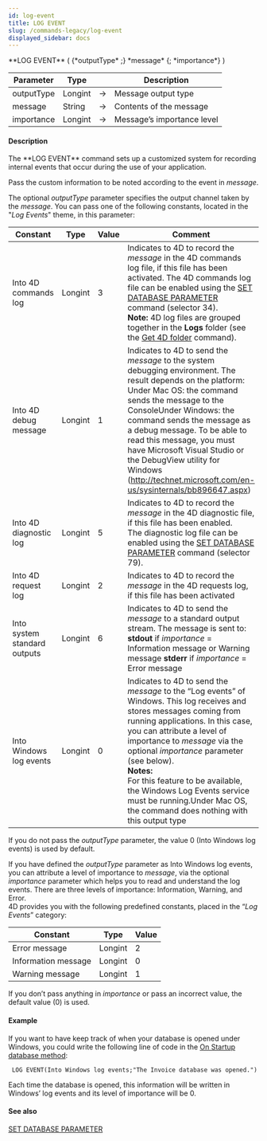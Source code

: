 ```yaml
---
id: log-event
title: LOG EVENT
slug: /commands-legacy/log-event
displayed_sidebar: docs
---
```


<!--REF #_command_.LOG EVENT.Syntax-->**LOG EVENT** ( {*outputType* ;} *message* {; *importance*} )<!-- END REF-->
<!--REF #_command_.LOG EVENT.Params-->
| Parameter | Type |  | Description |
| --- | --- | --- | --- |
| outputType | Longint | &rarr; | Message output type |
| message | String | &rarr; | Contents of the message |
| importance | Longint | &rarr; | Message’s importance level |

<!-- END REF-->

#### Description 

<!--REF #_command_.LOG EVENT.Summary-->The **LOG EVENT** command sets up a customized system for recording internal events that occur during the use of your application.<!-- END REF-->

Pass the custom information to be noted according to the event in *message*.

The optional *outputType* parameter specifies the output channel taken by the *message*. You can pass one of the following constants, located in the "*Log Events*" theme, in this parameter:

| Constant                     | Type    | Value | Comment                                                                                                                                                                                                                                                                                                                                                                                                                                                 |
| ---------------------------- | ------- | ----- | ------------------------------------------------------------------------------------------------------------------------------------------------------------------------------------------------------------------------------------------------------------------------------------------------------------------------------------------------------------------------------------------------------------------------------------------------------- |
| Into 4D commands log         | Longint | 3     | Indicates to 4D to record the *message* in the 4D commands log file, if this file has been activated. The 4D commands log file can be enabled using the [SET DATABASE PARAMETER](set-database-parameter.md) command (selector 34).<br/>**Note:** 4D log files are grouped together in the **Logs** folder (see the [Get 4D folder](get-4d-folder.md) command).                                                                                  |
| Into 4D debug message        | Longint | 1     | Indicates to 4D to send the *message* to the system debugging environment. The result depends on the platform:<br/>Under Mac OS: the command sends the message to the ConsoleUnder Windows: the command sends the message as a debug message. To be able to read this message, you must have Microsoft Visual Studio or the DebugView utility for Windows (<http://technet.microsoft.com/en-us/sysinternals/bb896647.aspx>)                     |
| Into 4D diagnostic log       | Longint | 5     | Indicates to 4D to record the *message* in the 4D diagnostic file, if this file has been enabled. <br/>The diagnostic log file can be enabled using the [SET DATABASE PARAMETER](set-database-parameter.md) command (selector 79).                                                                                                                                                                                                              |
| Into 4D request log          | Longint | 2     | Indicates to 4D to record the *message* in the 4D requests log, if this file has been activated                                                                                                                                                                                                                                                                                                                                                         |
| Into system standard outputs | Longint | 6     | Indicates to 4D to send the *message* to a standard output stream. The message is sent to: **stdout** if *importance* \= Information message or Warning message **stderr** if *importance* \= Error message                                                                                                                                                                                                                                             |
| Into Windows log events      | Longint | 0     | Indicates to 4D to send the *message* to the “Log events” of Windows. This log receives and stores messages coming from running applications. In this case, you can attribute a level of importance to *message* via the optional *importance* parameter (see below).**<br/>Notes:** <br/>For this feature to be available, the Windows Log Events service must be running.Under Mac OS, the command does nothing with this output type |

If you do not pass the *outputType* parameter, the value 0 (Into Windows log events) is used by default.

If you have defined the *outputType* parameter as Into Windows log events, you can attribute a level of importance to *message*, via the optional *importance* parameter which helps you to read and understand the log events. There are three levels of importance: Information, Warning, and Error.  
4D provides you with the following predefined constants, placed in the “*Log Events*” category:

| Constant            | Type    | Value |
| ------------------- | ------- | ----- |
| Error message       | Longint | 2     |
| Information message | Longint | 0     |
| Warning message     | Longint | 1     |

If you don’t pass anything in *importance* or pass an incorrect value, the default value (0) is used.

#### Example 

If you want to have keep track of when your database is opened under Windows, you could write the following line of code in the [On Startup database method](on-startup-database-method.md):

```4d
 LOG EVENT(Into Windows log events;"The Invoice database was opened.")
```

Each time the database is opened, this information will be written in Windows’ log events and its level of importance will be 0.

#### See also 

[SET DATABASE PARAMETER](set-database-parameter.md)  